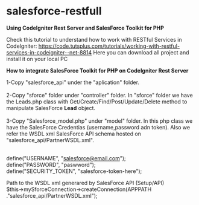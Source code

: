 # salesforce-restfull
<b>Using CodeIgniter Rest Server and SalesForce Toolkit for PHP</b>

Check this tutorial to understand how to work with RESTful Services in CodeIgniter: https://code.tutsplus.com/tutorials/working-with-restful-services-in-codeigniter--net-8814 
Here you can download all project and install it on your local PC

<b>How to integrate SalesForce Toolkit for PHP on CodeIgniter Rest Server</b>

1-Copy "salesforce_api" under the "aplication" folder.</br></br>
2-Copy "sforce" folder under "controller" folder. In "sforce" folder we have the Leads.php class with Get/Create/Find/Post/Update/Delete method to manipulate SalesForce <b>Lead</b> object.</br></br>
3-Copy "Salesforce_model.php" under "model" folder. In this php class we have the SalesForce Credentias (username,password adn token). Also we refer the WSDL xml SalesForce API schema hosted on "salesforce_api/PartnerWSDL.xml".</br></br>

define("USERNAME", "salesforce@email.com");</br>
define("PASSWORD", "paswword");</br>
define("SECURITY_TOKEN", "salesforce-token-here");</br>

Path to the WSDL xml generared by SalesForce API (Setup/API)</br>
$this->mySforceConnection->createConnection(APPPATH ."salesforce_api/PartnerWSDL.xml");</br>
